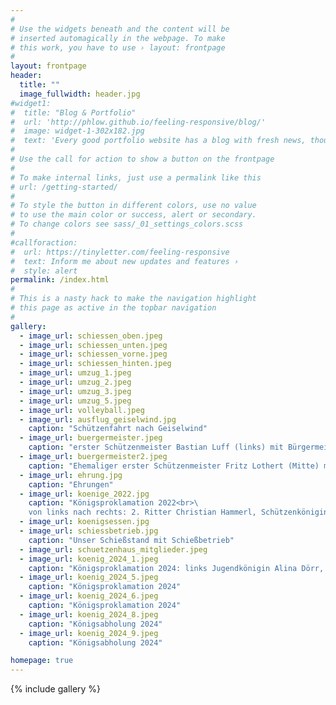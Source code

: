 ```yaml
---
#
# Use the widgets beneath and the content will be
# inserted automagically in the webpage. To make
# this work, you have to use › layout: frontpage
#
layout: frontpage
header:
  title: ""
  image_fullwidth: header.jpg
#widget1:
#  title: "Blog & Portfolio"
#  url: 'http://phlow.github.io/feeling-responsive/blog/'
#  image: widget-1-302x182.jpg
#  text: 'Every good portfolio website has a blog with fresh news, thoughts and develop&shy;ments of your activities. <em>Feeling Responsive</em> offers you a fully functional blog with an archive page to give readers a quick overview of all your posts.'
#
# Use the call for action to show a button on the frontpage
#
# To make internal links, just use a permalink like this
# url: /getting-started/
#
# To style the button in different colors, use no value
# to use the main color or success, alert or secondary.
# To change colors see sass/_01_settings_colors.scss
#
#callforaction:
#  url: https://tinyletter.com/feeling-responsive
#  text: Inform me about new updates and features ›
#  style: alert
permalink: /index.html
#
# This is a nasty hack to make the navigation highlight
# this page as active in the topbar navigation
#
gallery:
  - image_url: schiessen_oben.jpeg
  - image_url: schiessen_unten.jpeg
  - image_url: schiessen_vorne.jpeg
  - image_url: schiessen_hinten.jpeg
  - image_url: umzug_1.jpeg
  - image_url: umzug_2.jpeg
  - image_url: umzug_3.jpeg
  - image_url: umzug_5.jpeg
  - image_url: volleyball.jpeg
  - image_url: ausflug_geiselwind.jpg
    caption: "Schützenfahrt nach Geiselwind"
  - image_url: buergermeister.jpeg
    caption: "erster Schützenmeister Bastian Luff (links) mit Bürgermeister Gerhard Rammler"
  - image_url: buergermeister2.jpeg
    caption: "Ehemaliger erster Schützenmeister Fritz Lothert (Mitte) mit Landtagsabgeordnetem Andreas Schalk (links) und dem Bürgermeister von Burgoberbach Gerhard Rammler (rechts)"
  - image_url: ehrung.jpg
    caption: "Ehrungen"
  - image_url: koenige_2022.jpg
    caption: "Königsproklamation 2022<br>\
	von links nach rechts: 2. Ritter Christian Hammerl, Schützenkönigin Martha Heller, Jugendschützenkönig Jonas Thiele, 1. Ritter Heinz Hammerl"
  - image_url: koenigsessen.jpg
  - image_url: schiessbetrieb.jpg
    caption: "Unser Schießstand mit Schießbetrieb"
  - image_url: schuetzenhaus_mitglieder.jpeg
  - image_url: koenig_2024_1.jpeg
    caption: "Königsproklamation 2024: links Jugendkönigin Alina Dörr, rechts Schützenkönig Jakob Huber"
  - image_url: koenig_2024_5.jpeg
    caption: "Königsproklamation 2024"
  - image_url: koenig_2024_6.jpeg
    caption: "Königsproklamation 2024"
  - image_url: koenig_2024_8.jpeg
    caption: "Königsabholung 2024"
  - image_url: koenig_2024_9.jpeg
    caption: "Königsabholung 2024"

homepage: true
---
```

{% include gallery %}
